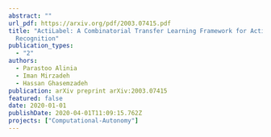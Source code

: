 ```yaml
---
abstract: ""
url_pdf: https://arxiv.org/pdf/2003.07415.pdf
title: "ActiLabel: A Combinatorial Transfer Learning Framework for Activity
  Recognition"
publication_types:
  - "2"
authors:
  - Parastoo Alinia
  - Iman Mirzadeh
  - Hassan Ghasemzadeh
publication: arXiv preprint arXiv:2003.07415
featured: false
date: 2020-01-01
publishDate: 2020-04-01T11:09:15.762Z
projects: ["Computational-Autonomy"]
---
```


